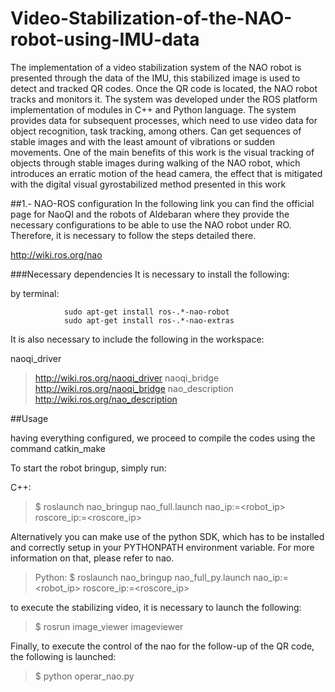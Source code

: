 # Video-Stabilization-of-the-NAO-robot-using-IMU-data
The implementation of a video stabilization system of the NAO robot is presented through the data of the IMU, this stabilized image is used to detect and tracked QR codes. Once the QR code is located, the NAO robot tracks and monitors it. The system was developed under the ROS platform implementation of modules in C++ and Python language. The system provides data for subsequent processes, which need to use video data for object recognition, task tracking, among others. Can get sequences of stable images and with the least amount of vibrations or sudden movements. One of the main benefits of this work is the visual tracking of objects through stable images during walking of the NAO robot, which introduces an erratic motion of the head camera, the effect that is mitigated with the digital visual gyrostabilized method presented in this work


##1.- NAO-ROS configuration
In the following link you can find the official page for NaoQI and the robots of Aldebaran where they provide the necessary configurations to be able to use the NAO robot under RO. Therefore, it is necessary to follow the steps detailed there.

http://wiki.ros.org/nao

###Necessary dependencies
It is necessary to install the following:

by terminal:
```
            sudo apt-get install ros-.*-nao-robot
            sudo apt-get install ros-.*-nao-extras
```         
It is also necessary to include the following in the workspace:

naoqi_driver
>http://wiki.ros.org/naoqi_driver
naoqi_bridge
>http://wiki.ros.org/naoqi_bridge
nao_description
>http://wiki.ros.org/nao_description


##Usage

having everything configured, we proceed to compile the codes using the command catkin_make

To start the robot bringup, simply run:

C++:
>$ roslaunch nao_bringup nao_full.launch nao_ip:=<robot_ip> roscore_ip:=<roscore_ip>

Alternatively you can make use of the python SDK, which has to be installed and correctly setup in your PYTHONPATH environment variable. For more information on that, please refer to nao.

>Python:
$ roslaunch nao_bringup nao_full_py.launch nao_ip:=<robot_ip> roscore_ip:=<roscore_ip>

to execute the stabilizing video, it is necessary to launch the following:
>$ rosrun image_viewer imageviewer

Finally, to execute the control of the nao for the follow-up of the QR code, the following is launched:
>$ python operar_nao.py



